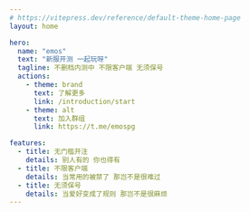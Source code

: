 ```yaml
---
# https://vitepress.dev/reference/default-theme-home-page
layout: home

hero:
  name: "emos"
  text: "新服开测 一起玩呀"
  tagline: 不删档内测中 不限客户端 无须保号
  actions:
    - theme: brand
      text: 了解更多
      link: /introduction/start
    - theme: alt
      text: 加入群组
      link: https://t.me/emospg

features:
  - title: 无门槛开注
    details: 别人有的 你也得有
  - title: 不限客户端
    details: 当常用的被禁了 那岂不是很难过
  - title: 无须保号
    details: 当爱好变成了规则 那岂不是很麻烦
---
```


